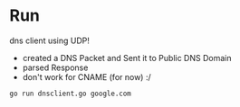 # Run

dns client using UDP!
  - created a DNS Packet and Sent it to Public DNS Domain
  - parsed Response
  - don't work for CNAME (for now) :/

```go run dnsclient.go google.com```